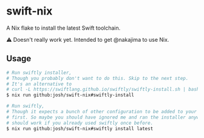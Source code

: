 # swift-nix

A Nix flake to install the latest Swift toolchain.

⚠️ Doesn't really work yet. Intended to get @nakajima to use Nix.

## Usage

```sh
# Run swiftly installer,
# Though you probably don't want to do this. Skip to the next step.
# It's an alternative to
# curl -L https://swiftlang.github.io/swiftly/swiftly-install.sh | bash
$ nix run github:josh/swift-nix#swiftly-install
```

```sh
# Run swiftly,
# Though it expects a bunch of other configuration to be added to your profile
# first. So maybe you should have ignored me and ran the installer anyway. It
# should work if you already used swiftly once before.
$ nix run github:josh/swift-nix#swiftly install latest
```
